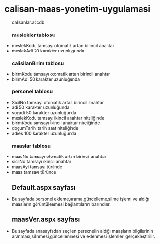 # calisan-maas-yonetim-uygulamasi

<ul>calisanlar.accdb
  <h3>meslekler tablosu</h3>
  <li>meslekKodu tamsayı otomatik artan birincil anahtar</li>
  <li>meslekAdi 20 karakter uzunlugunda</li>
  <h3>calisilanBirim tablosu</h3>
  <li>birimKodu tamsayı otomatik artan birincil anahtar</li>
  <li>birimAdi 50 karakter uzunluğunda</li>
  <h3>personel tablosu</h3>
  <li>SicilNo tamsayı otomatik artan birincil anahtar</li>
  <li>adi 50 karakter uzunluğunda </li>
  <li>soyadi 50 karakter uzunluğunda </li>
  <li>meslekKodu tamsayı ikincil anahtar niteliğinde</li>
  <li>birimKodu tamsayı ikincil anahtar niteliğinde</li>
  <li>dogumTarihi tarih saat niteliğinde</li>
  <li>adres 100 karakter uzunluğunda</li>
  <h3>maaslar tablosu</h3>
  <li>maasNo tamsayı otomatik artan birincil anahtar</li>
  <li>sicilNo tamsayı ikincil anahtar</li>
  <li>maasAyi tamsayı türünde</li>
  <li>maas tamsayı türünde</li>
  <h2>Default.aspx sayfası</h2>
  <li>Bu sayfada personel ekleme,arama,güncelleme,silme işlemi ve aldığı maasların görüntülenmesi bağlantılarını barındırır.</li>
  <h2>maasVer.aspx sayfası</h2>
   <li>Bu sayfada anasayfadan seçilen personelin aldığı maaşların bilgilerinin aranması,silinmesi,güncellenmesi ve eklenmesi işlemleri gerçekleştirilir.</li>
    </ul>
    
